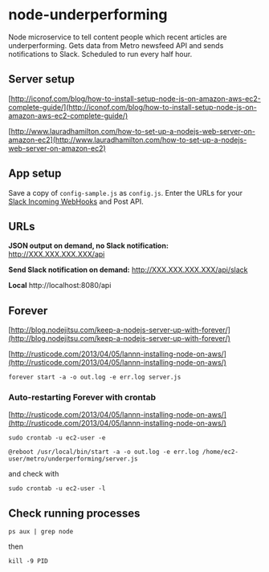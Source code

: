 # node-underperforming
Node microservice to tell content people which recent articles are underperforming. Gets data from Metro newsfeed API and sends notifications to Slack. Scheduled to run every half hour.

## Server setup ##

[http://iconof.com/blog/how-to-install-setup-node-js-on-amazon-aws-ec2-complete-guide/](http://iconof.com/blog/how-to-install-setup-node-js-on-amazon-aws-ec2-complete-guide/)

[http://www.lauradhamilton.com/how-to-set-up-a-nodejs-web-server-on-amazon-ec2](http://www.lauradhamilton.com/how-to-set-up-a-nodejs-web-server-on-amazon-ec2)

## App setup ##

Save a copy of `config-sample.js` as `config.js`. Enter the URLs for your [Slack Incoming WebHooks](https://api.slack.com/incoming-webhooks) and Post API.

## URLs ##

**JSON output on demand, no Slack notification:** http://XXX.XXX.XXX.XXX/api

**Send Slack notification on demand:** http://XXX.XXX.XXX.XXX/api/slack

**Local** http://localhost:8080/api

## Forever ##

[http://blog.nodejitsu.com/keep-a-nodejs-server-up-with-forever/](http://blog.nodejitsu.com/keep-a-nodejs-server-up-with-forever/)

[http://rusticode.com/2013/04/05/lannn-installing-node-on-aws/](http://rusticode.com/2013/04/05/lannn-installing-node-on-aws/)

`forever start -a -o out.log -e err.log server.js`

### Auto-restarting Forever with crontab ###

[http://rusticode.com/2013/04/05/lannn-installing-node-on-aws/](http://rusticode.com/2013/04/05/lannn-installing-node-on-aws/)

`sudo crontab -u ec2-user -e`

`@reboot /usr/local/bin/start -a -o out.log -e err.log /home/ec2-user/metro/underperforming/server.js`

and check with

`sudo crontab -u ec2-user -l`


## Check running processes ##

`ps aux | grep node`

then

`kill -9 PID`
